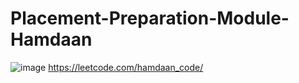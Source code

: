 # Placement-Preparation-Module-Hamdaan

![image](https://github.com/githamdaan25/Placement-Preparation-Module-Hamdaan/assets/85315584/274c0896-3b77-4d57-bbff-0483d125e253)
https://leetcode.com/hamdaan_code/
